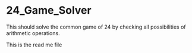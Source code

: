 # 24_Game_Solver
This should solve the common game of 24 by checking all possibilities of arithmetic operations.

This is the read me file
